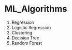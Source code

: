 # ML_Algorithms
1. Regression
2. Logistic Regression
3. Clustering
4. Decision Tree
5. Random Forest

